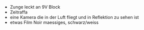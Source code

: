 * Zunge leckt an 9V Block
* Zeitraffa
* eine Kamera die in der Luft fliegt und in Reflektion zu sehen ist
* etwas Film Noir maessiges, schwarz/weiss
